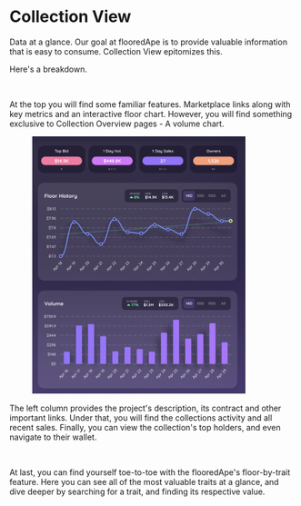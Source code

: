 # Collection View

Data at a glance. Our goal at flooredApe is to provide valuable information that is easy to consume. Collection View epitomizes this.

Here's a breakdown.

<figure><img src="../.gitbook/assets/collectionOvervie.gif" alt=""><figcaption></figcaption></figure>

At the top you will find some familiar features. Marketplace links along with key metrics and an interactive floor chart. However, you will find something exclusive to Collection Overview pages - A volume chart.

<figure><img src="../.gitbook/assets/Screen Shot 2023-05-01 at 9.52.45 AM.png" alt="" width="375"><figcaption></figcaption></figure>

The left column provides the project's description, its contract and other important links. Under that, you will find the collections activity and all recent sales. Finally, you can view the collection's top holders, and even navigate to their wallet.

<figure><img src="../.gitbook/assets/cOLB.gif" alt="" width="300"><figcaption></figcaption></figure>

At last, you can find yourself toe-to-toe with the flooredApe's floor-by-trait feature. Here you can see all of the most valuable traits at a glance, and dive deeper by searching for a trait, and finding its respective value.

<figure><img src="../.gitbook/assets/floorByTrait (2).gif" alt="" width="450"><figcaption></figcaption></figure>
